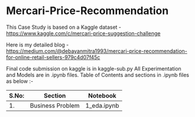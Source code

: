 # Mercari-Price-Recommendation

This Case Study is based on a Kaggle dataset - https://www.kaggle.com/c/mercari-price-suggestion-challenge

Here is my detailed blog - https://medium.com/@debayanmitra1993/mercari-price-recommendation-for-online-retail-sellers-979c4d07f45c

Final code submission on kaggle is in  kaggle-sub.py
All Experimentation and Models are in .ipynb files. Table of Contents and sections in .ipynb files as below :- 

| S.No: | Section  | Notebook |
| ----  | --------- | ------------- |
| 1.    | Business Problem|  1_eda.ipynb |           |


